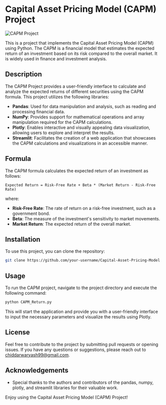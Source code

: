 # Capital Asset Pricing Model (CAPM) Project

![CAPM Project](https://external-content.duckduckgo.com/iu/?u=https%3A%2F%2Fcdn.slidemodel.com%2Fwp-content%2Fuploads%2F6216-01-camp-curve-blue-1.jpg&f=1&nofb=1&ipt=be1dd59abc0a5560df9b21d6955cb3af2070036b9901a445bf2c6d7fd463d655&ipo=images)

This is a project that implements the Capital Asset Pricing Model (CAPM) using Python. The CAPM is a financial model that estimates the expected return of an investment based on its risk compared to the overall market. It is widely used in finance and investment analysis.

## Description

The CAPM Project provides a user-friendly interface to calculate and analyze the expected returns of different securities using the CAPM formula. This project utilizes the following libraries:

- **Pandas**: Used for data manipulation and analysis, such as reading and processing financial data.
- **NumPy**: Provides support for mathematical operations and array manipulation required for the CAPM calculations.
- **Plotly**: Enables interactive and visually appealing data visualization, allowing users to explore and interpret the results.
- **Streamlit**: Facilitates the creation of a web application that showcases the CAPM calculations and visualizations in an accessible manner.

## Formula

The CAPM formula calculates the expected return of an investment as follows:

```
Expected Return = Risk-Free Rate + Beta * (Market Return - Risk-Free Rate)
```

where:
- **Risk-Free Rate**: The rate of return on a risk-free investment, such as a government bond.
- **Beta**: The measure of the investment's sensitivity to market movements.
- **Market Return**: The expected return of the overall market.

## Installation

To use this project, you can clone the repository:

```bash
git clone https://github.com/your-username/Capital-Asset-Pricing-Model.git
```

## Usage

To run the CAPM project, navigate to the project directory and execute the following command:

```bash
python CAPM_Return.py
```

This will start the application and provide you with a user-friendly interface to input the necessary parameters and visualize the results using Plotly.

## License

Feel free to contribute to the project by submitting pull requests or opening issues. If you have any questions or suggestions, please reach out to [chiddarwaryash99@gmail.com](mailto:chiddarwaryash99@gmail.com).

## Acknowledgements

- Special thanks to the authors and contributors of the pandas, numpy, plotly, and streamlit libraries for their valuable work.

Enjoy using the Capital Asset Pricing Model (CAPM) Project!
